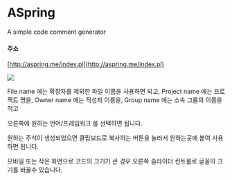 # ASpring
A simple code comment generator

#### 주소
[http://aspring.me/index.pl](http://aspring.me/index.pl)

![](http://i.imgur.com/ZH2fth3.png)

File name 에는 확장자를 제외한 파일 이름을 사용하면 되고,
Project name 에는 프로젝트 명을,
Owner name 에는 작성자 이름을,
Group name 에는 소속 그룹의 이름을 적고

오른쪽에 원하는 언어/프레임워크 를 선택하면 됩니다.

원하는 주석이 생성되었으면 클립보드로 복사하는 버튼을 눌러서 원하는곳에 붙여 사용하면 됩니다.

모바일 또는 작은 화면으로 코드의 크기가 큰 경우 오른쪽 슬라이더 컨트롤로 글꼴의 크기를 바꿀수 있습니다.
